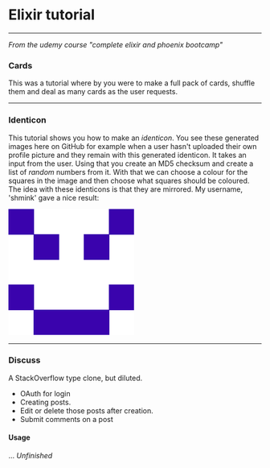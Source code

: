 # Elixir tutorial

---

*From the udemy course "complete elixir and phoenix bootcamp"*

### Cards

This was a tutorial where by you were to make a full pack of cards, shuffle them and deal 
as many cards as the user requests.

---

### Identicon

This tutorial shows you how to make an _identicon_. You see these generated images here on GitHub
for example when a user hasn't uploaded their own profile picture and they remain with this 
generated identicon. It takes an input from the user. Using that you create an MD5 checksum and 
create a list of _random_ numbers from it. With that we can choose a colour for the squares in the 
image and then choose what squares should be coloured. The idea with these identicons is that
they are mirrored. My username, 'shmink' gave a nice result:

![alt text](identicon/shmink.png "Happy accident :)")

---

### Discuss

A StackOverflow type  clone, but diluted.

* OAuth for login
* Creating posts.
* Edit or delete those posts after creation.
* Submit comments on a post

#### Usage
...
*Unfinished*
